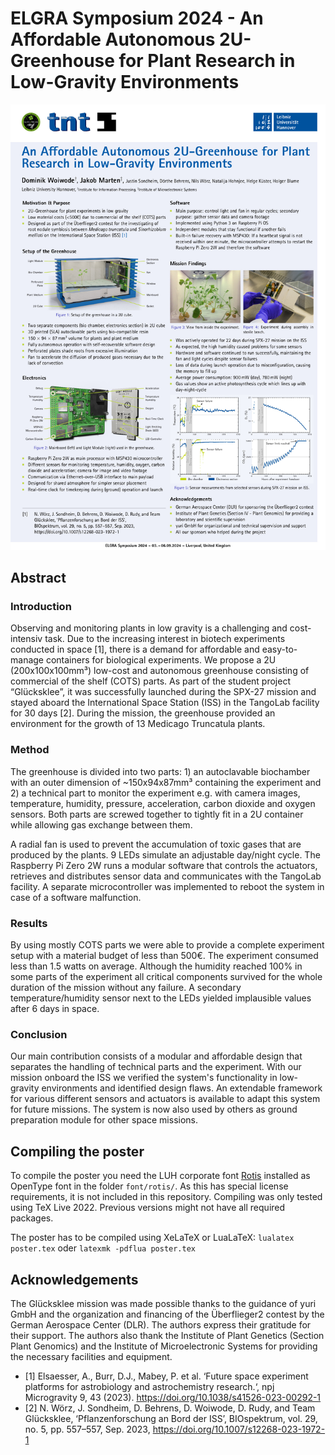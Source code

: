 # ELGRA Symposium 2024 - An Affordable Autonomous 2U-Greenhouse for Plant Research in Low-Gravity Environments
<a href="Poster.pdf"><img src="Poster.jpg"/></a>

## Abstract
### Introduction
Observing and monitoring plants in low gravity is a challenging and cost-intensiv task.
Due to the increasing interest in biotech experiments conducted in space [1], there is a demand for affordable and easy-to-manage containers for biological experiments.
We propose a 2U (200x100x100mm³) low-cost and autonomous greenhouse consisting of commercial of the shelf (COTS) parts.
As part of the student project “Glücksklee”, it was successfully launched during the SPX-27 mission and stayed aboard the International Space Station (ISS) in the TangoLab facility for 30 days [2].
During the mission, the greenhouse provided an environment for the growth of 13 Medicago Truncatula plants.


### Method
The greenhouse is divided into two parts: 1) an autoclavable biochamber with an outer dimension of ~150x94x87mm³ containing the experiment and 2) a technical part to monitor the experiment e.g. with camera images, temperature, humidity, pressure, acceleration, carbon dioxide and oxygen sensors.
Both parts are screwed together to tightly fit in a 2U container while allowing gas exchange between them.

A radial fan is used to prevent the accumulation of toxic gases that are produced by the plants.
9 LEDs simulate an adjustable day/night cycle.
The Raspberry Pi Zero 2W runs a modular software that controls the actuators, retrieves and distributes sensor data and communicates with the TangoLab facility.
A separate microcontroller was implemented to reboot the system in case of a software malfunction.

### Results
By using mostly COTS parts we were able to provide a complete experiment setup with a material budget of less than 500€.
The experiment consumed less than 1.5 watts on average.
Although the humidity reached 100% in some parts of the experiment all critical components survived for the whole duration of the mission without any failure.
A secondary temperature/humidity sensor next to the LEDs yielded implausible values after 6 days in space.


### Conclusion
Our main contribution consists of a modular and affordable design that separates the handling of technical parts and the experiment.
With our mission onboard the ISS we verified the system's functionality in low-gravity environments and identified design flaws.
An extendable framework for various different sensors and actuators is available to adapt this system for future missions.
The system is now also used by others as ground preparation module for other space missions.


## Compiling the poster
To compile the poster you need the LUH corporate font [Rotis](https://www.corporate.uni-hannover.de/de/die-marke/hausschrift) installed as OpenType font in the folder `font/rotis/`.
As this has special license requirements, it is not included in this repository.
Compiling was only tested using TeX Live 2022. Previous versions might not have all required packages. 

The poster has to be compiled using XeLaTeX or LuaLaTeX:
`lualatex poster.tex` oder `latexmk -pdflua poster.tex`


## Acknowledgements
The Glücksklee mission was made possible thanks to the guidance of yuri GmbH and the organization and financing of the Überflieger2 contest by the German Aerospace Center (DLR). The authors express their gratitude for their support.
The authors also thank the Institute of Plant Genetics (Section Plant Genomics) and the Institute of Microelectronic Systems for providing the necessary facilities and equipment.


- [1] Elsaesser, A., Burr, D.J., Mabey, P. et al. ‘Future space experiment platforms for astrobiology and astrochemistry research.‘, npj Microgravity 9, 43 (2023). https://doi.org/10.1038/s41526-023-00292-1
- [2] N. Wörz, J. Sondheim, D. Behrens, D. Woiwode, D. Rudy, and Team Glücksklee, ‘Pflanzenforschung an Bord der ISS’, BIOspektrum, vol. 29, no. 5, pp. 557–557, Sep. 2023, https://doi.org/10.1007/s12268-023-1972-1
